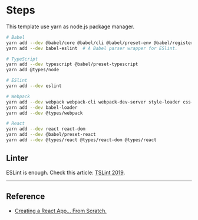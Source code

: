 # Steps

This template use yarn as node.js package manager.

```sh
# Babel
yarn add --dev @babel/core @babel/cli @babel/preset-env @babel/register
yarn add --dev babel-eslint  # A Babel parser wrapper for ESlint.

# TypeScript
yarn add --dev typescript @babel/preset-typescript
yarn add @types/node

# ESlint
yarn add --dev eslint

# Webpack
yarn add --dev webpack webpack-cli webpack-dev-server style-loader css-loader
yarn add --dev babel-loader
yarn add --dev @types/webpack

# React
yarn add --dev react react-dom
yarn add --dev @babel/preset-react
yarn add --dev @types/react @types/react-dom @types/react
```

## Linter

ESLint is enough. Check this article: [TSLint 2019](https://medium.com/palantir/tslint-in-2019-1a144c2317a9).

---

## Reference

- [Creating a React App… From Scratch.](https://blog.usejournal.com/creating-a-react-app-from-scratch-f3c693b84658)
